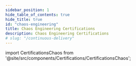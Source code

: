 ```yaml
---
sidebar_position: 1
hide_table_of_contents: true
hide_title: true
id: "chaos-engineering"
title: Chaos Engineering Certifications
description: Chaos Engineering Certifications
# slug: "/continuous-delivery"
---
```


<!-- Custom component -->

import CertificationsChaos from '@site/src/components/Certifications/CertificationsChaos';

<CertificationsChaos />
